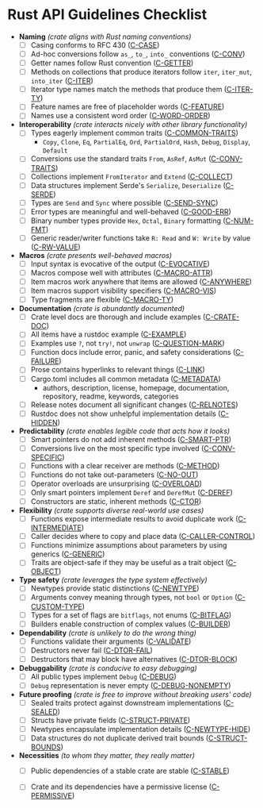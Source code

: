 # Rust API Guidelines Checklist

<!-- Read CONTRIBUTING.md before writing new guidelines -->

- **Naming** *(crate aligns with Rust naming conventions)*
  - [ ] Casing conforms to RFC 430 ([C-CASE])
  - [ ] Ad-hoc conversions follow `as_`, `to_`, `into_` conventions ([C-CONV])
  - [ ] Getter names follow Rust convention ([C-GETTER])
  - [ ] Methods on collections that produce iterators follow `iter`, `iter_mut`, `into_iter` ([C-ITER])
  - [ ] Iterator type names match the methods that produce them ([C-ITER-TY])
  - [ ] Feature names are free of placeholder words ([C-FEATURE])
  - [ ] Names use a consistent word order ([C-WORD-ORDER])
- **Interoperability** *(crate interacts nicely with other library functionality)*
  - [ ] Types eagerly implement common traits ([C-COMMON-TRAITS])
    - `Copy`, `Clone`, `Eq`, `PartialEq`, `Ord`, `PartialOrd`, `Hash`, `Debug`,
      `Display`, `Default`
  - [ ] Conversions use the standard traits `From`, `AsRef`, `AsMut` ([C-CONV-TRAITS])
  - [ ] Collections implement `FromIterator` and `Extend` ([C-COLLECT])
  - [ ] Data structures implement Serde's `Serialize`, `Deserialize` ([C-SERDE])
  - [ ] Types are `Send` and `Sync` where possible ([C-SEND-SYNC])
  - [ ] Error types are meaningful and well-behaved ([C-GOOD-ERR])
  - [ ] Binary number types provide `Hex`, `Octal`, `Binary` formatting ([C-NUM-FMT])
  - [ ] Generic reader/writer functions take `R: Read` and `W: Write` by value ([C-RW-VALUE])
- **Macros** *(crate presents well-behaved macros)*
  - [ ] Input syntax is evocative of the output ([C-EVOCATIVE])
  - [ ] Macros compose well with attributes ([C-MACRO-ATTR])
  - [ ] Item macros work anywhere that items are allowed ([C-ANYWHERE])
  - [ ] Item macros support visibility specifiers ([C-MACRO-VIS])
  - [ ] Type fragments are flexible ([C-MACRO-TY])
- **Documentation** *(crate is abundantly documented)*
  - [ ] Crate level docs are thorough and include examples ([C-CRATE-DOC])
  - [ ] All items have a rustdoc example ([C-EXAMPLE])
  - [ ] Examples use `?`, not `try!`, not `unwrap` ([C-QUESTION-MARK])
  - [ ] Function docs include error, panic, and safety considerations ([C-FAILURE])
  - [ ] Prose contains hyperlinks to relevant things ([C-LINK])
  - [ ] Cargo.toml includes all common metadata ([C-METADATA])
    - authors, description, license, homepage, documentation, repository,
      readme, keywords, categories
  - [ ] Release notes document all significant changes ([C-RELNOTES])
  - [ ] Rustdoc does not show unhelpful implementation details ([C-HIDDEN])
- **Predictability** *(crate enables legible code that acts how it looks)*
  - [ ] Smart pointers do not add inherent methods ([C-SMART-PTR])
  - [ ] Conversions live on the most specific type involved ([C-CONV-SPECIFIC])
  - [ ] Functions with a clear receiver are methods ([C-METHOD])
  - [ ] Functions do not take out-parameters ([C-NO-OUT])
  - [ ] Operator overloads are unsurprising ([C-OVERLOAD])
  - [ ] Only smart pointers implement `Deref` and `DerefMut` ([C-DEREF])
  - [ ] Constructors are static, inherent methods ([C-CTOR])
- **Flexibility** *(crate supports diverse real-world use cases)*
  - [ ] Functions expose intermediate results to avoid duplicate work ([C-INTERMEDIATE])
  - [ ] Caller decides where to copy and place data ([C-CALLER-CONTROL])
  - [ ] Functions minimize assumptions about parameters by using generics ([C-GENERIC])
  - [ ] Traits are object-safe if they may be useful as a trait object ([C-OBJECT])
- **Type safety** *(crate leverages the type system effectively)*
  - [ ] Newtypes provide static distinctions ([C-NEWTYPE])
  - [ ] Arguments convey meaning through types, not `bool` or `Option` ([C-CUSTOM-TYPE])
  - [ ] Types for a set of flags are `bitflags`, not enums ([C-BITFLAG])
  - [ ] Builders enable construction of complex values ([C-BUILDER])
- **Dependability** *(crate is unlikely to do the wrong thing)*
  - [ ] Functions validate their arguments ([C-VALIDATE])
  - [ ] Destructors never fail ([C-DTOR-FAIL])
  - [ ] Destructors that may block have alternatives ([C-DTOR-BLOCK])
- **Debuggability** *(crate is conducive to easy debugging)*
  - [ ] All public types implement `Debug` ([C-DEBUG])
  - [ ] `Debug` representation is never empty ([C-DEBUG-NONEMPTY])
- **Future proofing** *(crate is free to improve without breaking users' code)*
  - [ ] Sealed traits protect against downstream implementations ([C-SEALED])
  - [ ] Structs have private fields ([C-STRUCT-PRIVATE])
  - [ ] Newtypes encapsulate implementation details ([C-NEWTYPE-HIDE])
  - [ ] Data structures do not duplicate derived trait bounds ([C-STRUCT-BOUNDS])
- **Necessities** *(to whom they matter, they really matter)*
  - [ ] Public dependencies of a stable crate are stable ([C-STABLE])
  - [ ] Crate and its dependencies have a permissive license ([C-PERMISSIVE])


[C-CASE]: naming.html#c-case
[C-CONV]: naming.html#c-conv
[C-GETTER]: naming.html#c-getter
[C-ITER]: naming.html#c-iter
[C-ITER-TY]: naming.html#c-iter-ty
[C-FEATURE]: naming.html#c-feature
[C-WORD-ORDER]: naming.html#c-word-order

[C-COMMON-TRAITS]: interoperability.html#c-common-traits
[C-CONV-TRAITS]: interoperability.html#c-conv-traits
[C-COLLECT]: interoperability.html#c-collect
[C-SERDE]: interoperability.html#c-serde
[C-SEND-SYNC]: interoperability.html#c-send-sync
[C-GOOD-ERR]: interoperability.html#c-good-err
[C-NUM-FMT]: interoperability.html#c-num-fmt
[C-RW-VALUE]: interoperability.html#c-rw-value

[C-EVOCATIVE]: macros.html#c-evocative
[C-MACRO-ATTR]: macros.html#c-macro-attr
[C-ANYWHERE]: macros.html#c-anywhere
[C-MACRO-VIS]: macros.html#c-macro-vis
[C-MACRO-TY]: macros.html#c-macro-ty

[C-CRATE-DOC]: documentation.html#c-crate-doc
[C-EXAMPLE]: documentation.html#c-example
[C-QUESTION-MARK]: documentation.html#c-question-mark
[C-FAILURE]: documentation.html#c-failure
[C-LINK]: documentation.html#c-link
[C-METADATA]: documentation.html#c-metadata
[C-RELNOTES]: documentation.html#c-relnotes
[C-HIDDEN]: documentation.html#c-hidden

[C-SMART-PTR]: predictability.html#c-smart-ptr
[C-CONV-SPECIFIC]: predictability.html#c-conv-specific
[C-METHOD]: predictability.html#c-method
[C-NO-OUT]: predictability.html#c-no-out
[C-OVERLOAD]: predictability.html#c-overload
[C-DEREF]: predictability.html#c-deref
[C-CTOR]: predictability.html#c-ctor

[C-INTERMEDIATE]: flexibility.html#c-intermediate
[C-CALLER-CONTROL]: flexibility.html#c-caller-control
[C-GENERIC]: flexibility.html#c-generic
[C-OBJECT]: flexibility.html#c-object

[C-NEWTYPE]: type-safety.html#c-newtype
[C-CUSTOM-TYPE]: type-safety.html#c-custom-type
[C-BITFLAG]: type-safety.html#c-bitflag
[C-BUILDER]: type-safety.html#c-builder

[C-VALIDATE]: dependability.html#c-validate
[C-DTOR-FAIL]: dependability.html#c-dtor-fail
[C-DTOR-BLOCK]: dependability.html#c-dtor-block

[C-DEBUG]: debuggability.html#c-debug
[C-DEBUG-NONEMPTY]: debuggability.html#c-debug-nonempty

[C-SEALED]: future-proofing.html#c-sealed
[C-STRUCT-PRIVATE]: future-proofing.html#c-struct-private
[C-NEWTYPE-HIDE]: future-proofing.html#c-newtype-hide
[C-STRUCT-BOUNDS]: future-proofing.html#c-struct-bounds

[C-STABLE]: necessities.html#c-stable
[C-PERMISSIVE]: necessities.html#c-permissive
